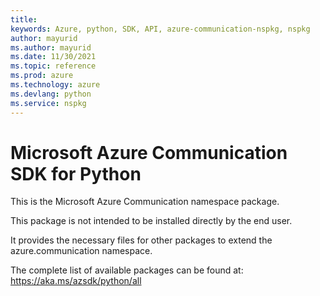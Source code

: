```yaml
---
title: 
keywords: Azure, python, SDK, API, azure-communication-nspkg, nspkg
author: mayurid
ms.author: mayurid
ms.date: 11/30/2021
ms.topic: reference
ms.prod: azure
ms.technology: azure
ms.devlang: python
ms.service: nspkg
---
```


# Microsoft Azure Communication SDK for Python

This is the Microsoft Azure Communication namespace package.

This package is not intended to be installed directly by the end user.

It provides the necessary files for other packages to extend the
azure.communication namespace.

The complete list of available packages can be found at:
https://aka.ms/azsdk/python/all

